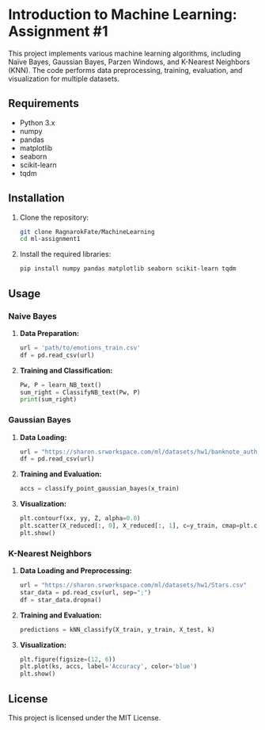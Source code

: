 # Introduction to Machine Learning: Assignment #1

This project implements various machine learning algorithms, including Naïve Bayes, Gaussian Bayes, Parzen Windows, and K-Nearest Neighbors (KNN). The code performs data preprocessing, training, evaluation, and visualization for multiple datasets.

## Requirements

- Python 3.x
- numpy
- pandas
- matplotlib
- seaborn
- scikit-learn
- tqdm

## Installation

1. Clone the repository:
    ```sh
    git clone RagnarokFate/MachineLearning
    cd ml-assignment1
    ```

2. Install the required libraries:
    ```sh
    pip install numpy pandas matplotlib seaborn scikit-learn tqdm
    ```

## Usage

### Naive Bayes

1. **Data Preparation:**
    ```python
    url = 'path/to/emotions_train.csv'
    df = pd.read_csv(url)
    ```

2. **Training and Classification:**
    ```python
    Pw, P = learn_NB_text()
    sum_right = ClassifyNB_text(Pw, P)
    print(sum_right)
    ```

### Gaussian Bayes

1. **Data Loading:**
    ```python
    url = "https://sharon.srworkspace.com/ml/datasets/hw1/banknote_authentication.csv"
    df = pd.read_csv(url)
    ```

2. **Training and Evaluation:**
    ```python
    accs = classify_point_gaussian_bayes(x_train)
    ```

3. **Visualization:**
    ```python
    plt.contourf(xx, yy, Z, alpha=0.8)
    plt.scatter(X_reduced[:, 0], X_reduced[:, 1], c=y_train, cmap=plt.cm.RdYlBu)
    plt.show()
    ```

### K-Nearest Neighbors

1. **Data Loading and Preprocessing:**
    ```python
    url = "https://sharon.srworkspace.com/ml/datasets/hw1/Stars.csv"
    star_data = pd.read_csv(url, sep=";")
    df = star_data.dropna()
    ```

2. **Training and Evaluation:**
    ```python
    predictions = kNN_classify(X_train, y_train, X_test, k)
    ```

3. **Visualization:**
    ```python
    plt.figure(figsize=(12, 6))
    plt.plot(ks, accs, label='Accuracy', color='blue')
    plt.show()
    ```

## License

This project is licensed under the MIT License.
